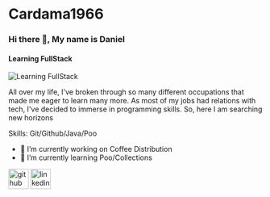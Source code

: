 # Cardama1966
### Hi there 👋, My name is Daniel
#### Learning FullStack
![Learning FullStack](file:///D:/Pictures/tarjetapres.png)

All over my life, I've broken through so many different occupations that made me eager to learn many more. As most of my jobs had relations with tech, I've decided to immerse in programming skills. So, here I am searching new horizons

Skills: Git/Github/Java/Poo

- 🔭 I’m currently working on Coffee Distribution 
- 🌱 I’m currently learning Poo/Collections 


[<img src='https://cdn.jsdelivr.net/npm/simple-icons@3.0.1/icons/github.svg' alt='github' height='40'>](https://github.com/https://github.com/cardama1966)  [<img src='https://cdn.jsdelivr.net/npm/simple-icons@3.0.1/icons/linkedin.svg' alt='linkedin' height='40'>](https://www.linkedin.com/in/https://www.linkedin.com/in/daniel-maidana-39191b5//)  




